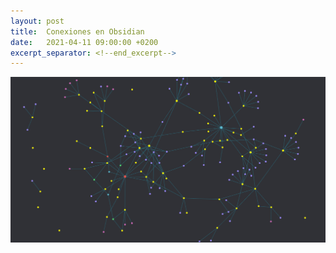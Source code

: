 ```yaml
---
layout: post
title:  Conexiones en Obsidian
date:   2021-04-11 09:00:00 +0200
excerpt_separator: <!--end_excerpt-->
---
```


<img src="/assets/images/obsidian-dia-5.jpg">
